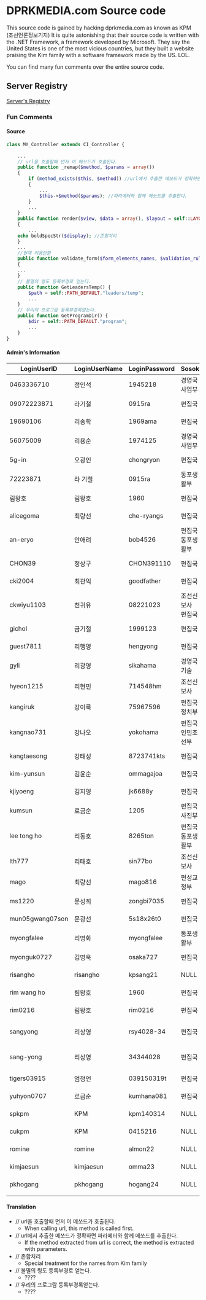 # DPRKMEDIA.com Source code

This source code is gained by hacking dprkmedia.com as known as KPM (조선언론정보기지)
It is quite astonishing that their source code is written with the .NET Framework, a framework developed by Microsoft. 
They say the United States is one of the most vicious countries, but they built a website praising the Kim family with a software framework made by the US. LOL. 

You can find many fun comments over the entire source code.

## Server Registry

[Server's Registry](https://github.com/hansolgeun/KPMServerRegistry)

### Fun Comments

#### Source
```PHP
class MY_Controller extends CI_Controller {
	
	...
	// url을 호출할때 먼저 이 메쏘드가 호출된다.
	public function _remap($method, $params = array())
	{
		if (method_exists($this, $method)) //url에서 추출한 메쏘드가 정확하면
		{
			...
			$this->$method($params); //파라메터와 함께 메쏘드를 추출한다.
		}
		...
	}
	public function render($view, $data = array(), $layout = self::LAYOUT_DEFAULT)
	{
		...
    echo boldSpecStr($display); //존함처리
	}
	...
	//현재 리용안함
	public function validate_form($form_elements_names, $validation_rules, $prefix = '')
	{
    ...
	}
	// 불멸의 령도 등록부경로 얻는다.
	public function GetLeadersTemp() {
		$path = self::PATH_DEFAULT."leaders/temp";
		...
	}
	// 우리의 프로그람 등록부경록얻는다.
	public function GetProgramDir() {
		$dir = self::PATH_DEFAULT."program";
		...
	}
}
```
#### Admin's Information
| LoginUserID     | LoginUserName | LoginPassword | Sosok     | Jigchek | Email                    | Description | RegisterDateTime        |
| --------------- | ------------- | ------------- | --------- | ------- | ------------------------ | ----------- | ----------------------- |
| 0463336710      | 정인석           | 1945218       | 경영국 사업부   | 부국장     | koukoku@korea-np.co.jp   | NULL        | 2004-06-03 11:23:16.120 |
| 09072223871     | 라기철           | 0915ra        | 편집국       | 부부장     | tyori@korea-np.co.jp     | NULL        | 2003-10-31 16:10:35.440 |
| 19690106        | 리송학           | 1969ama       | 편집국       | 부부장     | songhak@korea-np.co.jp   | NULL        | 2003-11-11 16:38:57.300 |
| 56075009        | 리용순           | 1974125       | 경영국 사업부   | 지도원     | koukoku@korea-np.co.jp   | NULL        | 2004-06-03 11:26:14.700 |
| 5g-in           | 오광인           | chongryon     | 편집국       | 부국장     |                          | NULL        | 2003-09-10 11:31:55.000 |
| 72223871        | 라 기철          | 0915ra        | 동포생활부     | 부부장     | tyori@korea-np.co.jp     | NULL        | 2003-10-07 15:32:38.907 |
| 림왕호             | 림왕호           | 1960          | 편집국       | 부국장     |                          | NULL        | 2004-04-01 14:23:18.293 |
| alicegoma       | 최량선           | che-ryangs    | 편집국       | 기자      | crs@korea-np.co.jp       | NULL        | 2003-09-16 14:59:43.730 |
| an-eryo         | 안애려           | bob4526       | 편집국 동포생활부 | 기자      | an-eryo@korea-np.co.jp   | NULL        | 2005-04-19 15:53:35.640 |
| CHON39          | 정상구           | CHON391110    | 편집국       | 기자      | sgchon@korea-np.co.jp    | NULL        | 2003-09-12 11:21:02.123 |
| cki2004         | 최관익           | goodfather    | 편집국       | 국장      | cki@korea-np.co.jp       | NULL        | 2003-09-16 12:27:07.403 |
| ckwiyu1103      | 천귀유           | 08221023      | 조선신보사 편집국 | 부부장     | kwiyu@korea-np.co.jp     | NULL        | 2003-09-08 16:35:53.483 |
| gichol          | 금기철           | 1999123       | 편집국       | 부장      | gichol@korea-np.co.jp    | NULL        | 2003-09-16 12:45:47.543 |
| guest7811       | 리행영           | hengyong      | 편집국       | 기자      |                          | NULL        | 2004-04-01 09:13:59.027 |
| gyli            | 리광영           | sikahama      | 경영국기술     | 부장      | gyli@korea-np.co.jp      | NULL        | 2003-09-18 13:46:30.763 |
| hyeon1215       | 리현민           | 714548hm      | 조선신보사     | 부부장     |                          | NULL        | 2003-09-05 16:03:58.927 |
| kangiruk        | 강이룩           | 75967596      | 편집국 정치부   | 기자      | ilk@korea-np.co.jp       | NULL        | 2003-09-09 15:25:21.467 |
| kangnao731      | 강나오           | yokohama      | 편집국　인민조선부 | 기자      | nao.pk@korea-np.co.jp    | NULL        | 2003-11-08 11:40:56.947 |
| kangtaesong     | 강태성           | 8723741kts    | 편집국       | 부장      |                          | NULL        | 2003-09-16 16:57:45.060 |
| kim-yunsun      | 김윤순           | ommagajoa     | 편집국       | 기자      | ys@korea-np.co.jp        | NULL        | 2003-09-16 12:02:44.967 |
| kjiyoeng        | 김지영           | jk6688y       | 편집국       | 부장      | j-kim@korea-np.co.jp     | NULL        | 2003-09-17 16:47:41.700 |
| kumsun          | 로금순           | 1205          | 편집국 사진부   | 기자      | kum@korea-np.co.jp       | NULL        | 2004-02-05 15:13:17.343 |
| lee tong ho     | 리동호           | 8265ton       | 편집국 동포생활부 | 기자      | tong@korea-np.co.jp      | NULL        | 2005-04-05 14:58:24.280 |
| lth777          | 리태호           | sin77bo       | 조선신보사     | 기사      | leeteho@korea-np.co.jp   | NULL        | 2004-03-01 10:47:32.557 |
| mago            | 최량선           | mago816       | 편성교정부     | 부원      | crs@korea-np.co.jp       | NULL        | 2004-02-25 16:08:47.750 |
| ms1220          | 문성희           | zongbi7035    | 편집국       | 부장      | songhi@korea-np.co.jp    | NULL        | 2003-09-16 12:00:48.967 |
| mun05gwang07son | 문광선           | 5s18x26t0     | 펀집국       | 부장      |                          | NULL        | 2003-09-16 10:47:10.090 |
| myongfalee      | 리명화           | myongfalee    | 동포생활부     | 기자      | myong@korea-np.co.jp     | NULL        | 2003-09-22 14:23:59.787 |
| myonguk0727     | 김명욱           | osaka727      | 편집국       | 기자      | myonguk@korea-np.co.jp   | NULL        | 2003-09-16 11:57:13.577 |
| risangho        | risangho      | kpsang21      | NULL      | NULL    | NULL                     | NULL        | 2014-03-14 10:22:10.000 |
| rim wang ho     | 림왕호           | 1960          | 편집국       | 부국장     |                          | NULL        | 2004-04-01 14:25:13.777 |
| rim0216         | 림왕호           | rim0216       | 편집국       | 부국장     |                          | NULL        | 2003-09-12 11:44:23.030 |
| sangyong        | 리상영           | rsy4028-34    | 편집국       | 기자      | sang-yong@korea-np.co.jp | NULL        | 2003-09-16 14:00:18.153 |
| sang-yong       | 리상영           | 34344028      | 편집국       | 기자      | sang-yong@korea-np.co.jp | NULL        | 2004-01-20 11:43:17.287 |
| tigers03915     | 엄정언           | 039150319t    | 편집국       | 부국장     | jom@korea-np.co.jp       | NULL        | 2003-09-16 14:30:11.887 |
| yuhyon0707      | 로금순           | kumhana081    | 편집국       | 기자      | kum@korea-np.co.jp       | NULL        | 2003-09-13 14:02:01.467 |
| spkpm           | KPM           | kpm140314     | NULL      | NULL    | NULL                     | NULL        | 2006-02-16 00:00:00.000 |
| cukpm           | KPM           | 0415216       | NULL      | NULL    | NULL                     | NULL        | 2006-02-16 00:00:00.000 |
| romine          | romine        | almon22       | NULL      | NULL    | NULL                     | NULL        | 2014-03-14 10:22:10.000 |
| kimjaesun       | kimjaesun     | omma23        | NULL      | NULL    | NULL                     | NULL        | 2014-03-14 10:22:10.000 |
| pkhogang        | pkhogang      | hogang24      | NULL      | NULL    | NULL                     | NULL        | 2014-03-14 10:22:10.000 |
|                 |


#### Translation

- // url을 호출할때 먼저 이 메쏘드가 호출된다.
  - When calling url, this method is called first.
- // url에서 추출한 메쏘드가 정확하면 파라메터와 함께 메쏘드를 추출한다.
  - If the method extracted from url is correct, the method is extracted with parameters.
- // 존함처리
  - Special treatment for the names from Kim family
- // 불멸의 령도 등록부경로 얻는다.
  - ???? 
- // 우리의 프로그람 등록부경록얻는다.
  - ????

